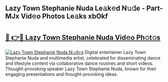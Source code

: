 ## Lazy Town Stephanie Nuda Le𝚊k𝚎d N𝚞𝚍e - Part-MJx Vid𝚎o Photos Le𝚊ks xbOkf

# <h2><a href="http://fbc7e9.evod.top/?m=Lazy+Town+Stephanie+Nuda">🔗 👉🔴 Lazy Town Stephanie Nuda Vid𝚎o Ph𝚘t𝚘s</a></h2>

[![Lazy Town Stephanie Nuda N𝚞d𝚎s](https://i.imgur.com/8V9OHl7.gif)](http://fbc7e9.evod.top/?m=Lazy+Town+Stephanie+Nuda)
Digital entertainer Lazy Town Stephanie Nuda and multimedia artist, celebrated for disseminating dance and lifestyle content via collaborative dance routines and short videos. Thought-provoking speaker Lazy Town Stephanie Nuda, known for their engaging presentations and thought-provoking ideas. 
